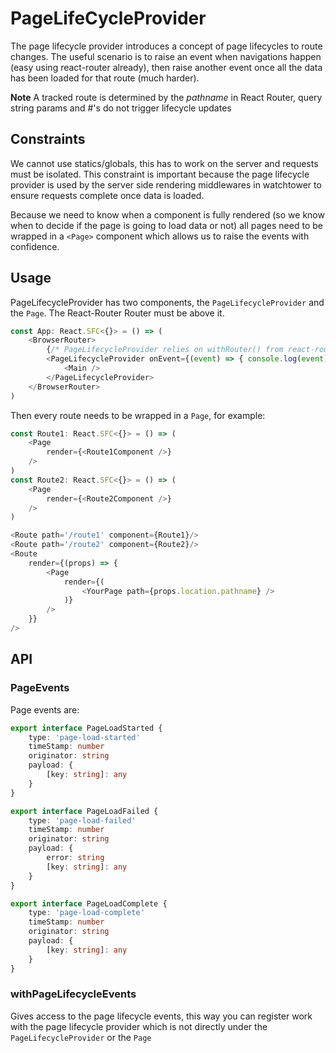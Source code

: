 # PageLifeCycleProvider
The page lifecycle provider introduces a concept of page lifecycles to route changes. The useful scenario is to raise an event when navigations happen (easy using react-router already), then raise another event once all the data has been loaded for that route (much harder).

**Note** A tracked route is determined by the *pathname* in React Router, query string params and #'s do not trigger lifecycle updates

## Constraints
We cannot use statics/globals, this has to work on the server and requests must be isolated. This constraint is important because the page lifecycle provider is used by the server side rendering middlewares in watchtower to ensure requests complete once data is loaded.

Because we need to know when a component is fully rendered (so we know when to decide if the page is going to load data or not) all pages need to be wrapped in a `<Page>` component which allows us to raise the events with confidence.

## Usage
PageLifecycleProvider has two components, the `PageLifecycleProvider` and the `Page`. The React-Router Router must be above it.

``` ts
const App: React.SFC<{}> = () => (
    <BrowserRouter>
        {/* PageLifecycleProvider relies on withRouter() from react-router */}
        <PageLifecycleProvider onEvent={(event) => { console.log(event) }}
            <Main />
        </PageLifecycleProvider>
    </BrowserRouter>
)
```

Then every route needs to be wrapped in a `Page`, for example:

``` ts
const Route1: React.SFC<{}> = () => (
    <Page
        render={<Route1Component />}
    />
)
const Route2: React.SFC<{}> = () => (
    <Page
        render={<Route2Component />}
    />
)

<Route path='/route1' component={Route1}/>
<Route path='/route2' component={Route2}/>
<Route
    render={(props) => {
        <Page
            render={(
                <YourPage path={props.location.pathname} />
            )}
        />
    }}
/>
```

## API

### PageEvents
Page events are:

``` ts
export interface PageLoadStarted {
    type: 'page-load-started'
    timeStamp: number
    originator: string
    payload: {
        [key: string]: any
    }
}

export interface PageLoadFailed {
    type: 'page-load-failed'
    timeStamp: number
    originator: string
    payload: {
        error: string
        [key: string]: any
    }
}

export interface PageLoadComplete {
    type: 'page-load-complete'
    timeStamp: number
    originator: string
    payload: {
        [key: string]: any
    }
}
```

### withPageLifecycleEvents
Gives access to the page lifecycle events, this way you can register work with the page lifecycle provider which is not directly under the `PageLifecycleProvider` or the `Page`
